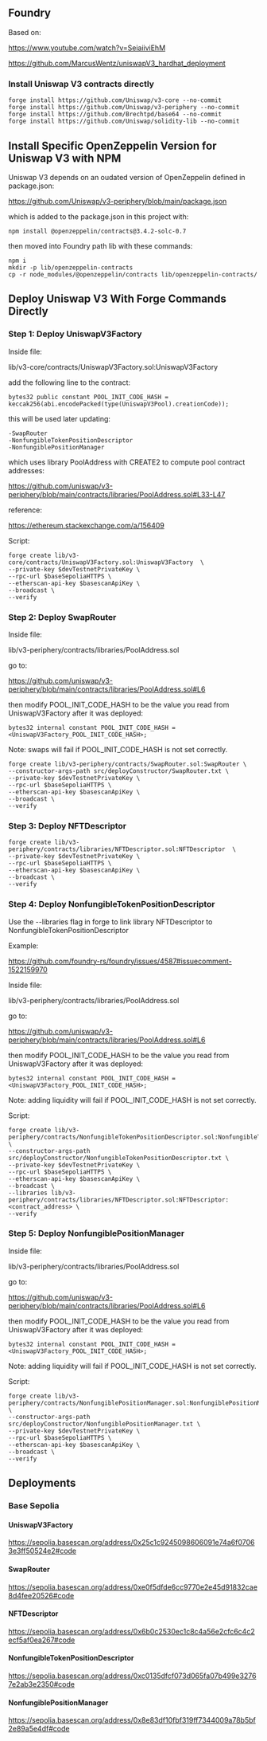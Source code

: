 ## Foundry

Based on:

https://www.youtube.com/watch?v=SeiaiiviEhM

https://github.com/MarcusWentz/uniswapV3_hardhat_deployment


### Install Uniswap V3 contracts directly

```shell
forge install https://github.com/Uniswap/v3-core --no-commit
forge install https://github.com/Uniswap/v3-periphery --no-commit
forge install https://github.com/Brechtpd/base64 --no-commit
forge install https://github.com/Uniswap/solidity-lib --no-commit
```

## Install Specific OpenZeppelin Version for Uniswap V3 with NPM

Uniswap V3 depends on an oudated version of OpenZeppelin defined in package.json:

https://github.com/Uniswap/v3-periphery/blob/main/package.json

which is added to the package.json in this project with:

```shell
npm install @openzeppelin/contracts@3.4.2-solc-0.7
```

then moved into Foundry path lib with these commands:

```shell
npm i
mkdir -p lib/openzeppelin-contracts
cp -r node_modules/@openzeppelin/contracts lib/openzeppelin-contracts/
```

## Deploy Uniswap V3 With Forge Commands Directly 

### Step 1: Deploy UniswapV3Factory 

Inside file:

lib/v3-core/contracts/UniswapV3Factory.sol:UniswapV3Factory

add the following line to the contract:

```solidity
bytes32 public constant POOL_INIT_CODE_HASH = keccak256(abi.encodePacked(type(UniswapV3Pool).creationCode));
```

this will be used later updating: 
```
-SwapRouter 
-NonfungibleTokenPositionDescriptor
-NonfungiblePositionManager
```
which uses library PoolAddress with CREATE2 to compute pool contract addresses:

https://github.com/uniswap/v3-periphery/blob/main/contracts/libraries/PoolAddress.sol#L33-L47

reference: 

https://ethereum.stackexchange.com/a/156409

Script:

```shell
forge create lib/v3-core/contracts/UniswapV3Factory.sol:UniswapV3Factory  \
--private-key $devTestnetPrivateKey \
--rpc-url $baseSepoliaHTTPS \
--etherscan-api-key $basescanApiKey \
--broadcast \
--verify 
```

### Step 2: Deploy SwapRouter 

Inside file:

lib/v3-periphery/contracts/libraries/PoolAddress.sol

go to:

https://github.com/uniswap/v3-periphery/blob/main/contracts/libraries/PoolAddress.sol#L6

then modify POOL_INIT_CODE_HASH to be the value you read from UniswapV3Factory after it was deployed:

```solidity
bytes32 internal constant POOL_INIT_CODE_HASH =  <UniswapV3Factory_POOL_INIT_CODE_HASH>;
```

Note: swaps will fail if POOL_INIT_CODE_HASH is not set correctly.

```shell
forge create lib/v3-periphery/contracts/SwapRouter.sol:SwapRouter \
--constructor-args-path src/deployConstructor/SwapRouter.txt \
--private-key $devTestnetPrivateKey \
--rpc-url $baseSepoliaHTTPS \
--etherscan-api-key $basescanApiKey \
--broadcast \
--verify 
```

### Step 3: Deploy NFTDescriptor

```shell
forge create lib/v3-periphery/contracts/libraries/NFTDescriptor.sol:NFTDescriptor  \
--private-key $devTestnetPrivateKey \
--rpc-url $baseSepoliaHTTPS \
--etherscan-api-key $basescanApiKey \
--broadcast \
--verify 
```

### Step 4: Deploy NonfungibleTokenPositionDescriptor

Use the --libraries flag in forge to link library NFTDescriptor to NonfungibleTokenPositionDescriptor

Example:

https://github.com/foundry-rs/foundry/issues/4587#issuecomment-1522159970

Inside file:

lib/v3-periphery/contracts/libraries/PoolAddress.sol

go to:

https://github.com/uniswap/v3-periphery/blob/main/contracts/libraries/PoolAddress.sol#L6

then modify POOL_INIT_CODE_HASH to be the value you read from UniswapV3Factory after it was deployed:

```solidity
bytes32 internal constant POOL_INIT_CODE_HASH =  <UniswapV3Factory_POOL_INIT_CODE_HASH>;
```

Note: adding liquidity will fail if POOL_INIT_CODE_HASH is not set correctly.

Script:

```shell
forge create lib/v3-periphery/contracts/NonfungibleTokenPositionDescriptor.sol:NonfungibleTokenPositionDescriptor  \
--constructor-args-path src/deployConstructor/NonfungibleTokenPositionDescriptor.txt \
--private-key $devTestnetPrivateKey \
--rpc-url $baseSepoliaHTTPS \
--etherscan-api-key $basescanApiKey \
--broadcast \
--libraries lib/v3-periphery/contracts/libraries/NFTDescriptor.sol:NFTDescriptor:<contract_address> \
--verify 
```

### Step 5: Deploy NonfungiblePositionManager

Inside file:

lib/v3-periphery/contracts/libraries/PoolAddress.sol

go to:

https://github.com/uniswap/v3-periphery/blob/main/contracts/libraries/PoolAddress.sol#L6

then modify POOL_INIT_CODE_HASH to be the value you read from UniswapV3Factory after it was deployed:

```solidity
bytes32 internal constant POOL_INIT_CODE_HASH =  <UniswapV3Factory_POOL_INIT_CODE_HASH>;
```

Note: adding liquidity will fail if POOL_INIT_CODE_HASH is not set correctly.

Script:

```shell
forge create lib/v3-periphery/contracts/NonfungiblePositionManager.sol:NonfungiblePositionManager  \
--constructor-args-path src/deployConstructor/NonfungiblePositionManager.txt \
--private-key $devTestnetPrivateKey \
--rpc-url $baseSepoliaHTTPS \
--etherscan-api-key $basescanApiKey \
--broadcast \
--verify 
```

## Deployments 

### Base Sepolia

#### UniswapV3Factory

https://sepolia.basescan.org/address/0x25c1c9245098606091e74a6f07063e3ff50524e2#code

#### SwapRouter

https://sepolia.basescan.org/address/0xe0f5dfde6cc9770e2e45d91832cae8d4fee20526#code

#### NFTDescriptor

https://sepolia.basescan.org/address/0x6b0c2530ec1c8c4a56e2cfc6c4c2ecf5af0ea267#code

#### NonfungibleTokenPositionDescriptor

https://sepolia.basescan.org/address/0xc0135dfcf073d065fa07b499e32767e2ab3e2350#code

#### NonfungiblePositionManager

https://sepolia.basescan.org/address/0x8e83df10fbf319ff7344009a78b5bf2e89a5e4df#code 

